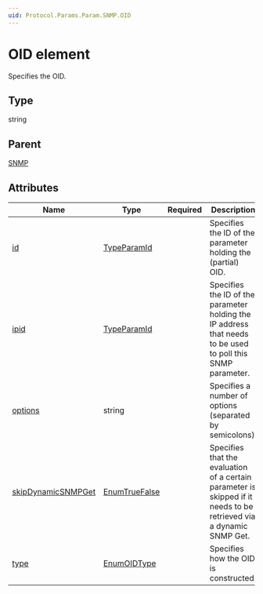 ```yaml
---
uid: Protocol.Params.Param.SNMP.OID
---
```


# OID element

Specifies the OID.

## Type

string

## Parent

[SNMP](xref:Protocol.Params.Param.SNMP)

## Attributes

|Name|Type|Required|Description|
|--- |--- |--- |--- |
|[id](xref:Protocol.Params.Param.SNMP.OID-id)|[TypeParamId](xref:Protocol-TypeParamId)||Specifies the ID of the parameter holding the (partial) OID.|
|[ipid](xref:Protocol.Params.Param.SNMP.OID-ipid)|[TypeParamId](xref:Protocol-TypeParamId)||Specifies the ID of the parameter holding the IP address that needs to be used to poll this SNMP parameter.|
|[options](xref:Protocol.Params.Param.SNMP.OID-options)|string||Specifies a number of options (separated by semicolons).|
|[skipDynamicSNMPGet](xref:Protocol.Params.Param.SNMP.OID-skipDynamicSNMPGet)|[EnumTrueFalse](xref:Protocol-EnumTrueFalse)||Specifies that the evaluation of a certain parameter is skipped if it needs to be retrieved via a dynamic SNMP Get.|
|[type](xref:Protocol.Params.Param.SNMP.OID-type)|[EnumOIDType](xref:Protocol-EnumOIDType)||Specifies how the OID is constructed.|
